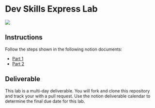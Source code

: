 # Dev Skills Express Lab
![](https://i.imgur.com/vUOu9NW.jpg)

## Instructions 
Follow the steps shown in the following notion documents:
- [Part 1](https://www.notion.so/seir-22123/My-Dev-Skills-Lab-5d99b8deb81b4125853fa83cbbd25430)
- [Part 2](https://www.notion.so/seir-22123/Dev-Skills-Lab-Pt-2-4c07aaba6c8f4958b5aa86bbaf2a6e92)

## Deliverable

This lab is a multi-day deliverable. You will fork and clone this repository and track your with a pull request.
Use the notion deliverable calendar to determine the final due date for this lab. 
